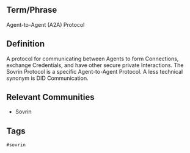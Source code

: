 ## Term/Phrase
Agent-to-Agent (A2A) Protocol

## Definition
A protocol for communicating between Agents to form Connections, exchange Credentials, and have other secure private Interactions. The Sovrin Protocol is a specific Agent-to-Agent Protocol. A less technical synonym is DID Communication.

## Relevant Communities
* Sovrin

## Tags
```
#sovrin
```
